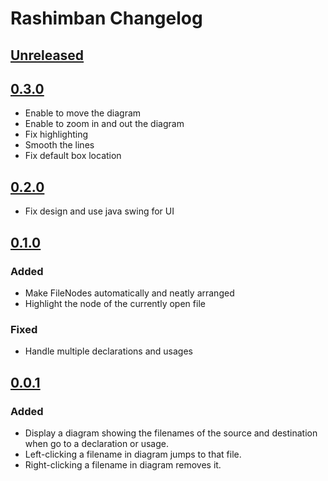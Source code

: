<!-- Keep a Changelog guide -> https://keepachangelog.com -->

# Rashimban Changelog

## [Unreleased]

## [0.3.0]

- Enable to move the diagram
- Enable to zoom in and out the diagram
- Fix highlighting
- Smooth the lines
- Fix default box location

## [0.2.0]

- Fix design and use java swing for UI

## [0.1.0]

### Added

- Make FileNodes automatically and neatly arranged
- Highlight the node of the currently open file

### Fixed

- Handle multiple declarations and usages

## [0.0.1]

### Added

- Display a diagram showing the filenames of the source and destination when go to a declaration or usage.
- Left-clicking a filename in diagram jumps to that file.
- Right-clicking a filename in diagram removes it.

[Unreleased]: https://github.com/eucyt/rashimban/compare/v0.3.0...HEAD
[0.3.0]: https://github.com/eucyt/rashimban/compare/v0.2.0...v0.3.0
[0.2.0]: https://github.com/eucyt/rashimban/compare/v0.1.0...v0.2.0
[0.1.0]: https://github.com/eucyt/rashimban/compare/v0.0.1...v0.1.0
[0.0.1]: https://github.com/eucyt/rashimban/commits/v0.0.1
